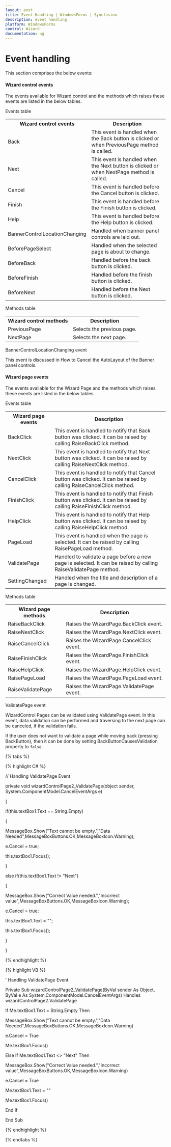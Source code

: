 ```yaml
---
layout: post
title: Event-Handling | WindowsForms | Syncfusion
description: event handling 
platform: WindowsForms
control: Wizard
documentation: ug
---
```


# Event handling

This section comprises the below events:

#### Wizard control events

The events available for Wizard control and the methods which raises these events are listed in the below tables.

Events table

<table>
<tr>
<th>
Wizard control events</th><th>
Description</th></tr>
<tr>
<td>
Back</td><td>
This event is handled when the Back button is clicked or when PreviousPage method is called.</td></tr>
<tr>
<td>
Next</td><td>
This event is handled when the Next button is clicked or when NextPage method is called.</td></tr>
<tr>
<td>
Cancel</td><td>
This event is handled before the Cancel button is clicked.</td></tr>
<tr>
<td>
Finish</td><td>
This event is handled before the Finish button is clicked.</td></tr>
<tr>
<td>
Help</td><td>
This event is handled before the Help button is clicked.</td></tr>
<tr>
<td>
BannerControlLocationChanging</td><td>
Handled when banner panel controls are laid out.</td></tr>
<tr>
<td>
BeforePageSelect</td><td>
Handled when the selected page is about to change.</td></tr>
<tr>
<td>
BeforeBack</td><td>
Handled before the back button is clicked.</td></tr>
<tr>
<td>
BeforeFinish</td><td>
Handled before the finish button is clicked.</td></tr>
<tr>
<td>
BeforeNext</td><td>
Handled before the Next button is clicked.</td></tr>
</table>

Methods table

<table>
<tr>
<th>
Wizard control methods</th><th>
Description</th></tr>
<tr>
<td>
PreviousPage</td><td>
Selects the previous page.</td></tr>
<tr>
<td>
NextPage</td><td>
Selects the next page.</td></tr>
</table>
BannerControlLocationChanging event

This event is discussed in How to Cancel the AutoLayout of the Banner panel controls.

#### Wizard page events

The events available for the Wizard Page and the methods which raises these events are listed in the below tables.

Events table

<table>
<tr>
<th>
Wizard page events</th><th>
Description</th></tr>
<tr>
<td>
BackClick</td><td>
This event is handled to notify that Back button was clicked. It can be raised by calling RaiseBackClick method.</td></tr>
<tr>
<td>
NextClick</td><td>
This event is handled to notify that Next button was clicked. It can be raised by calling RaiseNextClick method.</td></tr>
<tr>
<td>
CancelClick</td><td>
This event is handled to notify that Cancel button was clicked. It can be raised by calling RaiseCancelClick method.</td></tr>
<tr>
<td>
FinishClick</td><td>
This event is handled to notify that Finish button was clicked. It can be raised by calling RaiseFinishClick method.</td></tr>
<tr>
<td>
HelpClick</td><td>
This event is handled to notify that Help button was clicked. It can be raised by calling RaiseHelpClick method.</td></tr>
<tr>
<td>
PageLoad</td><td>
This event is handled when the page is selected. It can be raised by calling RaisePageLoad method.</td></tr>
<tr>
<td>
ValidatePage</td><td>
Handled to validate a page before a new page is selected. It can be raised by calling RaiseValidatePage method.</td></tr>
<tr>
<td>
SettingChanged</td><td>
Handled when the title and description of a page is changed.</td></tr>
</table>

Methods table

<table>
<tr>
<th>
Wizard page methods</th><th>
Description</th></tr>
<tr>
<td>
RaiseBackClick</td><td>
Raises the WizardPage.BackClick event.</td></tr>
<tr>
<td>
RaiseNextClick</td><td>
Raises the WizardPage.NextClick event.</td></tr>
<tr>
<td>
RaiseCancelClick</td><td>
Raises the WizardPage.CancelClick event.</td></tr>
<tr>
<td>
RaiseFinishClick</td><td>
Raises the WizardPage.FinishClick event.</td></tr>
<tr>
<td>
RaiseHelpClick</td><td>
Raises the WizardPage.HelpClick event.</td></tr>
<tr>
<td>
RaisePageLoad</td><td>
Raises the WizardPage.PageLoad event.</td></tr>
<tr>
<td>
RaiseValidatePage</td><td>
Raises the WizardPage.ValidatePage event.</td></tr>
</table>
ValidatePage event

WizardControl Pages can be validated using ValidatePage event. In this event, data validation can be performed and traversing to the next page can be canceled, if the validation fails.

If the user does not want to validate a page while moving back (pressing BackButton), then it can be done by setting BackButtonCausesValidation property to `false`.

{% tabs %}

{% highlight C# %}



// Handling ValidatePage Event

private void wizardControlPage2_ValidatePage(object sender, System.ComponentModel.CancelEventArgs e)

{

if(this.textBox1.Text == String.Empty)

{

MessageBox.Show("Text cannot be empty.","Data Needed",MessageBoxButtons.OK,MessageBoxIcon.Warning);

e.Cancel = true;

this.textBox1.Focus();

}



else if(this.textBox1.Text != "Next")

{

MessageBox.Show("Correct Value needed.","Incorrect value",MessageBoxButtons.OK,MessageBoxIcon.Warning);

e.Cancel = true;

this.textBox1.Text = "";

this.textBox1.Focus();

}

}

{% endhighlight %}

{% highlight VB %}



' Handling ValidatePage Event

Private Sub wizardControlPage2_ValidatePage(ByVal sender As Object, ByVal e As System.ComponentModel.CancelEventArgs) Handles wizardControlPage2.ValidatePage

If Me.textBox1.Text = String.Empty Then

MessageBox.Show("Text cannot be empty.","Data Needed",MessageBoxButtons.OK,MessageBoxIcon.Warning)

e.Cancel = True

Me.textBox1.Focus()



Else If Me.textBox1.Text &lt;&gt; "Next" Then

MessageBox.Show("Correct Value needed.","Incorrect value",MessageBoxButtons.OK,MessageBoxIcon.Warning)

e.Cancel = True

Me.textBox1.Text = ""

Me.textBox1.Focus()

End If

End Sub

{% endhighlight %}

{% endtabs %}
